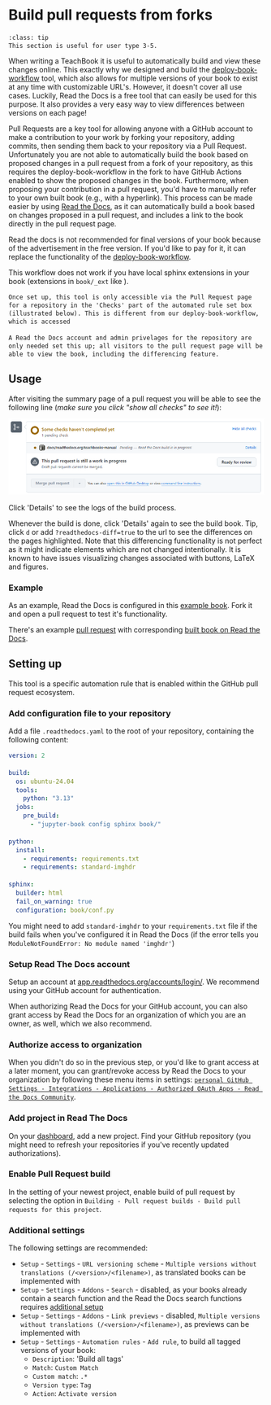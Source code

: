 # Build pull requests from forks

```{admonition} User types
:class: tip
This section is useful for user type 3-5.
```

When writing a TeachBook it is useful to automatically build and view these changes online. This exactly why we designed and build the [deploy-book-workflow](../external/deploy-book-workflow/README.md) tool, which also allows for multiple versions of your book to exist at any time with customizable URL's. However, it doesn't cover all use cases. Luckily, Read the Docs is a free tool that can easily be used for this purpose. It also provides a very easy way to view differences between versions on each page!

Pull Requests are a key tool for allowing anyone with a GitHub account to make a contribution to your work by forking your repository, adding commits, then sending them back to your repository via a Pull Request. Unfortunately you are not able to automatically build the book based on proposed changes in a pull request from a fork of your repository, as this requires the deploy-book-workflow in the fork to have GitHub Actions enabled to show the proposed changes in the book. Furthermore, when proposing your contribution in a pull request, you'd have to manually refer to your own built book (e.g., with a hyperlink). This process can be made easier by using [Read the Docs](https://about.readthedocs.com/?ref=readthedocs.org), as it can automatically build a book based on changes proposed in a pull request, and includes a link to the book directly in the pull request page.

Read the docs is not recommended for final versions of your book because of the advertisement in the free version. If you'd like to pay for it, it can replace the functionality of the [deploy-book-workflow](../external/deploy-book-workflow/README.md).

This workflow does not work if you have local sphinx extensions in your book (extensions in `book/_ext` like [](./apa.md)).

```{tip}
Once set up, this tool is only accessible via the Pull Request page for a repository in the 'Checks' part of the automated rule set box (illustrated below). This is different from our deploy-book-workflow, which is accessed  

A Read the Docs account and admin privelages for the repository are only needed set this up; all visitors to the pull request page will be able to view the book, including the differencing feature.
```

## Usage

After visiting the summary page of a pull request you will be able to see the following line (_make sure you click "show all checks" to see it!_):

![Read the docs in GitHub preview](./figures/readthedocs1.png)

Click 'Details' to see the logs of the build process.

Whenever the build is done, click 'Details' again to see the build book. Tip, click `d` or add `?readthedocs-diff=true` to the url to see the differences on the pages highlighted. Note that this differencing functionality is not perfect as it might indicate elements which are not changed intentionally.  It is known to have issues visualizing changes associated with buttons, LaTeX and figures.

### Example
As an example, Read the Docs is configured in this [example book](https://github.com/TeachBooks/Read-the-Docs-example-book). Fork it and open a pull request to test it's functionality.

There's an example [pull request](https://github.com/TeachBooks/Read-the-Docs-example-book/pull/1) with corresponding [built book on Read the Docs](https://read-the-docs-example-book--1.org.readthedocs.build/1/intro2.html?readthedocs-diff=true).

## Setting up

This tool is a specific automation rule that is enabled within the GitHub pull request ecosystem.

### Add configuration file to your repository

Add a file `.readthedocs.yaml` to the root of your repository, containing the following content:

```yaml
version: 2

build:
  os: ubuntu-24.04
  tools:
    python: "3.13"
  jobs:
    pre_build:
      - "jupyter-book config sphinx book/"

python:
  install:
    - requirements: requirements.txt
    - requirements: standard-imghdr

sphinx:
  builder: html
  fail_on_warning: true
  configuration: book/conf.py
  ```

You might need to add `standard-imghdr` to your `requirements.txt` file if the build fails when you've configured it in Read the Docs (if the error tells you `ModuleNotFoundError: No module named 'imghdr'`)

### Setup Read The Docs account

Setup an account at [app.readthedocs.org/accounts/login/](https://app.readthedocs.org/accounts/login/?next=/dashboard/). We recommend using your GitHub account for authentication.

When authorizing Read the Docs for your GitHub account, you can also grant access by Read the Docs for an organization of which you are an owner, as well, which we also recommend.

### Authorize access to organization

When you didn't do so in the previous step, or you'd like to grant access at a later moment, you can grant/revoke access by Read the Docs to your organization by following these menu items in settings: [`personal GitHub Settings - Integrations - Applications - Authorized OAuth Apps - Read the Docs Community`](https://github.com/settings/connections/applications/fae83c942bc1d89609e2).

### Add project in Read The Docs

On your [dashboard](https://app.readthedocs.org/dashboard/), add a new project. Find your GitHub repository (you might need to refresh your repositories if you've recently updated authorizations).

### Enable Pull Request build

In the setting of your newest project, enable build of pull request by selecting the option in `Building - Pull request builds - Build pull requests for this project`.

### Additional settings

The following settings are recommended:
- `Setup` - `Settings` - `URL versioning scheme` - `Multiple versions without translations (/<version>/<filename>)`, as translated books can be implemented with [](../external/Sphinx-launch-buttons/README.md)
- `Setup` - `Settings` - `Addons` - `Search` - disabled, as your books already contain a search function and the Read the Docs search functions requires [additional setup](https://docs.readthedocs.com/platform/stable/intro/sphinx.html#configure-read-the-docs-search)
- `Setup` - `Settings` - `Addons` - `Link previews` - disabled, `Multiple versions without translations (/<version>/<filename>)`, as previews can be implemented with [](../external/teachbooks-sphinx-tippy/README.md)
- `Setup` - `Settings` - `Automation rules` - `Add rule`, to build all tagged versions of your book:
    - `Description`: 'Build all tags'
    - `Match`: `Custom Match`
    - `Custom match`: `.*`
    - `Version type`: `Tag`
    - `Action`: `Activate version`
